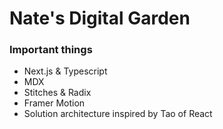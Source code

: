 # Nate's Digital Garden

### Important things

- Next.js & Typescript
- MDX
- Stitches & Radix
- Framer Motion
- Solution architecture inspired by Tao of React
